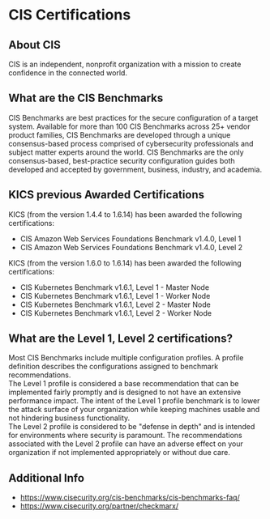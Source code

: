# CIS Certifications

## About CIS
CIS is an independent, nonprofit organization with a mission to create confidence in the connected world.


## What are the CIS Benchmarks
CIS Benchmarks are best practices for the secure configuration of a target system. Available for more than 100 CIS Benchmarks across 25+ vendor product families, CIS Benchmarks are developed through a unique consensus-based process comprised of cybersecurity professionals and subject matter experts around the world. CIS Benchmarks are the only consensus-based, best-practice security configuration guides both developed and accepted by government, business, industry, and academia.

## KICS previous Awarded Certifications
KICS (from the version 1.4.4 to 1.6.14) has been awarded the following certifications:  

- CIS Amazon Web Services Foundations Benchmark v1.4.0, Level 1  
- CIS Amazon Web Services Foundations Benchmark v1.4.0, Level 2  

KICS (from the version 1.6.0 to 1.6.14) has been awarded the following certifications:  

- CIS Kubernetes Benchmark v1.6.1, Level 1 - Master Node  
- CIS Kubernetes Benchmark v1.6.1, Level 1 - Worker Node  
- CIS Kubernetes Benchmark v1.6.1, Level 2 - Master Node  
- CIS Kubernetes Benchmark v1.6.1, Level 2 - Worker Node  

## What are the Level 1, Level 2 certifications?
Most CIS Benchmarks include multiple configuration profiles. A profile definition describes the configurations assigned to benchmark recommendations.
<br> The Level 1 profile is considered a base recommendation that can be implemented fairly promptly and is designed to not have an extensive performance impact. The intent of the Level 1 profile benchmark is to lower the attack surface of your organization while keeping machines usable and not hindering business functionality.
<br> The Level 2 profile is considered to be "defense in depth" and is intended for environments where security is paramount. The recommendations associated with the Level 2 profile can have an adverse effect on your organization if not implemented appropriately or without due care.

## Additional Info
- https://www.cisecurity.org/cis-benchmarks/cis-benchmarks-faq/
- https://www.cisecurity.org/partner/checkmarx/
